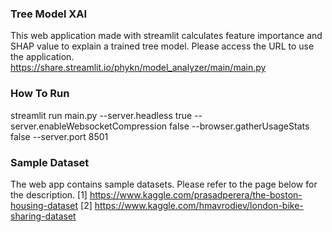 ### Tree Model XAI
This web application made with streamlit calculates feature importance and SHAP value to explain a trained tree model.
Please access the URL to use the application.  
https://share.streamlit.io/phykn/model_analyzer/main/main.py  

### How To Run
streamlit run main.py --server.headless true --server.enableWebsocketCompression false --browser.gatherUsageStats false --server.port 8501

### Sample Dataset
The web app contains sample datasets. Please refer to the page below for the description.
[1] https://www.kaggle.com/prasadperera/the-boston-housing-dataset
[2] https://www.kaggle.com/hmavrodiev/london-bike-sharing-dataset
